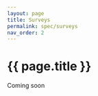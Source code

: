 ```yaml
---
layout: page
title: Surveys
permalink: spec/surveys
nav_order: 2
---
```



# {{ page.title }}

Coming soon
